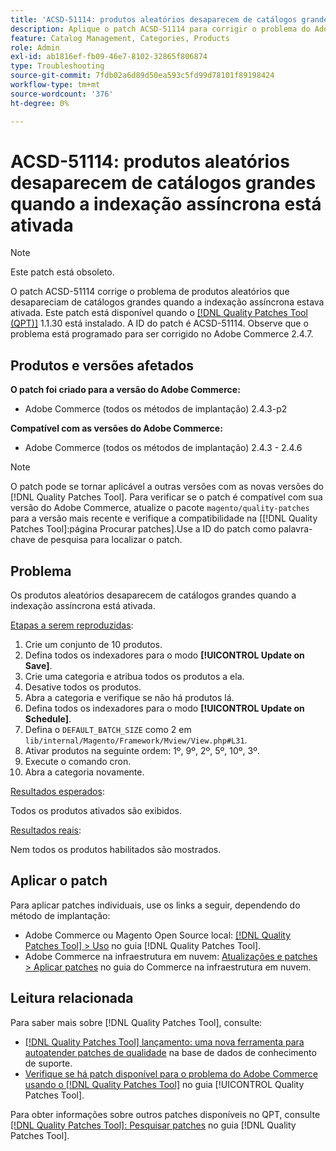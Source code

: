 ```yaml
---
title: 'ACSD-51114: produtos aleatórios desaparecem de catálogos grandes quando a indexação assíncrona está ativada'
description: Aplique o patch ACSD-51114 para corrigir o problema do Adobe Commerce Os produtos aleatórios desaparecem de catálogos grandes quando a indexação assíncrona está ativada.
feature: Catalog Management, Categories, Products
role: Admin
exl-id: ab1816ef-fb09-46e7-8102-32865f806874
type: Troubleshooting
source-git-commit: 7fdb02a6d89d50ea593c5fd99d78101f89198424
workflow-type: tm+mt
source-wordcount: '376'
ht-degree: 0%

---
```


# ACSD-51114: produtos aleatórios desaparecem de catálogos grandes quando a indexação assíncrona está ativada

>[!NOTE]
>
>Este patch está obsoleto.

O patch ACSD-51114 corrige o problema de produtos aleatórios que desapareciam de catálogos grandes quando a indexação assíncrona estava ativada. Este patch está disponível quando o [[!DNL Quality Patches Tool (QPT)]](https://experienceleague.adobe.com/pt-br/docs/commerce-operations/tools/quality-patches-tool/quality-patches-tool-to-self-serve-quality-patches) 1.1.30 está instalado. A ID do patch é ACSD-51114. Observe que o problema está programado para ser corrigido no Adobe Commerce 2.4.7.

## Produtos e versões afetados

**O patch foi criado para a versão do Adobe Commerce:**

* Adobe Commerce (todos os métodos de implantação) 2.4.3-p2

**Compatível com as versões do Adobe Commerce:**

* Adobe Commerce (todos os métodos de implantação) 2.4.3 - 2.4.6

>[!NOTE]
>
>O patch pode se tornar aplicável a outras versões com as novas versões do [!DNL Quality Patches Tool]. Para verificar se o patch é compatível com sua versão do Adobe Commerce, atualize o pacote `magento/quality-patches` para a versão mais recente e verifique a compatibilidade na [[!DNL Quality Patches Tool]:página Procurar patches].Use a ID do patch como palavra-chave de pesquisa para localizar o patch.

## Problema

Os produtos aleatórios desaparecem de catálogos grandes quando a indexação assíncrona está ativada.

<u>Etapas a serem reproduzidas</u>:

1. Crie um conjunto de 10 produtos.
1. Defina todos os indexadores para o modo **[!UICONTROL Update on Save]**.
1. Crie uma categoria e atribua todos os produtos a ela.
1. Desative todos os produtos.
1. Abra a categoria e verifique se não há produtos lá.
1. Defina todos os indexadores para o modo **[!UICONTROL Update on Schedule]**.
1. Defina o `DEFAULT_BATCH_SIZE` como 2 em `lib/internal/Magento/Framework/Mview/View.php#L31`.
1. Ativar produtos na seguinte ordem: 1º, 9º, 2º, 5º, 10º, 3º.
1. Execute o comando cron.
1. Abra a categoria novamente.

<u>Resultados esperados</u>:

Todos os produtos ativados são exibidos.

<u>Resultados reais</u>:

Nem todos os produtos habilitados são mostrados.

## Aplicar o patch

Para aplicar patches individuais, use os links a seguir, dependendo do método de implantação:

* Adobe Commerce ou Magento Open Source local: [[!DNL Quality Patches Tool] > Uso](/help/tools/quality-patches-tool/usage.md) no guia [!DNL Quality Patches Tool].
* Adobe Commerce na infraestrutura em nuvem: [Atualizações e patches > Aplicar patches](https://experienceleague.adobe.com/docs/commerce-cloud-service/user-guide/develop/upgrade/apply-patches.html?lang=pt-BR) no guia do Commerce na infraestrutura em nuvem.

## Leitura relacionada

Para saber mais sobre [!DNL Quality Patches Tool], consulte:

* [[!DNL Quality Patches Tool] lançamento: uma nova ferramenta para autoatender patches de qualidade](https://experienceleague.adobe.com/pt-br/docs/commerce-operations/tools/quality-patches-tool/quality-patches-tool-to-self-serve-quality-patches) na base de dados de conhecimento de suporte.
* [Verifique se há patch disponível para o problema do Adobe Commerce usando o  [!DNL Quality Patches Tool]](/help/tools/quality-patches-tool/patches-available-in-qpt/check-patch-for-magento-issue-with-magento-quality-patches.md) no guia [!UICONTROL Quality Patches Tool].


Para obter informações sobre outros patches disponíveis no QPT, consulte [[!DNL Quality Patches Tool]: Pesquisar patches](https://experienceleague.adobe.com/tools/commerce-quality-patches/index.html?lang=pt-BR) no guia [!DNL Quality Patches Tool].
